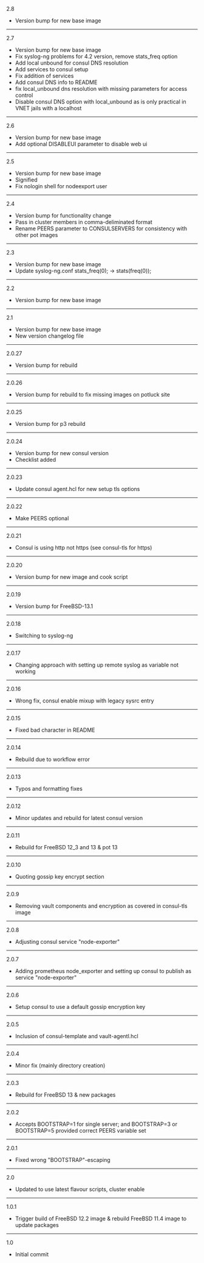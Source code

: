 2.8

* Version bump for new base image

---

2.7

* Version bump for new base image
* Fix syslog-ng problems for 4.2 version, remove stats_freq option
* Add local unbound for consul DNS resolution
* Add services to consul setup
* Fix addition of services
* Add consul DNS info to README
* fix local_unbound dns resolution with missing parameters for access control
* Disable consul DNS option with local_unbound as is only practical in VNET jails with a localhost

---

2.6

* Version bump for new base image
* Add optional DISABLEUI parameter to disable web ui

---

2.5

* Version bump for new base image
* Signified
* Fix nologin shell for nodeexport user

---

2.4

* Version bump for functionality change
* Pass in cluster members in comma-deliminated format
* Rename PEERS parameter to CONSULSERVERS for consistency with other pot images

---

2.3

* Version bump for new base image
* Update syslog-ng.conf stats_freq(0); -> stats(freq(0));

---

2.2

* Version bump for new base image

---

2.1

* Version bump for new base image
* New version changelog file

---

2.0.27

* Version bump for rebuild

---

2.0.26

* Version bump for rebuild to fix missing images on potluck site

---

2.0.25

* Version bump for p3 rebuild

---

2.0.24

* Version bump for new consul version
* Checklist added

---

2.0.23

* Update consul agent.hcl for new setup tls options

---

2.0.22

* Make PEERS optional

---

2.0.21

* Consul is using http not https (see consul-tls for https)

---

2.0.20

* Version bump for new image and cook script

---

2.0.19

* Version bump for FreeBSD-13.1

---

2.0.18

* Switching to syslog-ng

---

2.0.17

* Changing approach with setting up remote syslog as variable not working

---

2.0.16

* Wrong fix, consul enable mixup with legacy sysrc entry

---

2.0.15

* Fixed bad character in README

---

2.0.14

* Rebuild due to workflow error

---

2.0.13

* Typos and formatting fixes

---

2.0.12

* Minor updates and rebuild for latest consul version

---

2.0.11

* Rebuild for FreeBSD 12_3 and 13 & pot 13

---

2.0.10

* Quoting gossip key encrypt section

---

2.0.9

* Removing vault components and encryption as covered in consul-tls image

---

2.0.8

* Adjusting consul service "node-exporter"

---

2.0.7

* Adding prometheus node_exporter and setting up consul to publish as service "node-exporter"

---

2.0.6

* Setup consul to use a default gossip encryption key

---

2.0.5

* Inclusion of consul-template and vault-agentl.hcl

---

2.0.4

* Minor fix (mainly directory creation)

---

2.0.3

* Rebuild for FreeBSD 13 & new packages

---

2.0.2

* Accepts BOOTSTRAP=1 for single server; and BOOTSTRAP=3 or BOOTSTRAP=5 provided correct PEERS variable set

---

2.0.1

* Fixed wrong "BOOTSTRAP"-escaping

---

2.0

* Updated to use latest flavour scripts, cluster enable

---

1.0.1

* Trigger build of FreeBSD 12.2 image & rebuild FreeBSD 11.4 image to update packages

---

1.0

* Initial commit
